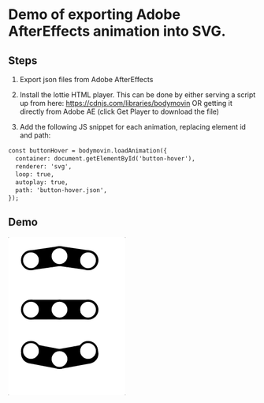 # Demo of exporting Adobe AfterEffects animation into SVG.

## Steps

1. Export json files from Adobe AfterEffects

2. Install the lottie HTML player. This can be done by either serving a script up from here: https://cdnjs.com/libraries/bodymovin OR getting it directly from Adobe AE (click Get Player to download the file)

3. Add the following JS snippet for each animation, replacing element id and path:

```
const buttonHover = bodymovin.loadAnimation({
  container: document.getElementById('button-hover'),
  renderer: 'svg',
  loop: true,
  autoplay: true,
  path: 'button-hover.json',
});
```

## Demo

![animation demo](ae-anim-demo.gif)
